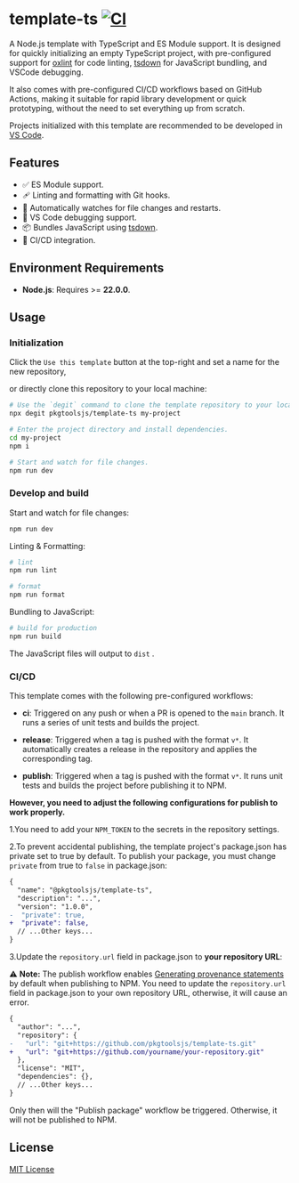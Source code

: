 # template-ts [![CI](https://github.com/pkgtoolsjs/template-ts/actions/workflows/ci.yml/badge.svg)](https://github.com/pkgtoolsjs/template-ts/actions/workflows/ci.yml)

A Node.js template with TypeScript and ES Module support. It is designed for quickly initializing an empty TypeScript project, with pre-configured support for [oxlint](https://oxc.rs/docs/guide/usage/linter.html) for code linting, [tsdown](https://tsdown.dev/) for JavaScript bundling, and VSCode debugging.

It also comes with pre-configured CI/CD workflows based on GitHub Actions, making it suitable for rapid library development or quick prototyping, without the need to set everything up from scratch.

Projects initialized with this template are recommended to be developed in [VS Code](https://code.visualstudio.com).

## Features

- ✅ ES Module support.
- 🩹 Linting and formatting with Git hooks.
- 📝 Automatically watches for file changes and restarts.
- 🐞 VS Code debugging support.
- 📦 Bundles JavaScript using [tsdown](https://tsdown.dev/).
- 🚀 CI/CD integration.

## Environment Requirements

- **Node.js**: Requires >= **22.0.0**.

## Usage

### Initialization

Click the `Use this template` button at the top-right and set a name for the new repository,

or directly clone this repository to your local machine:

```bash
# Use the `degit` command to clone the template repository to your local machine.
npx degit pkgtoolsjs/template-ts my-project

# Enter the project directory and install dependencies.
cd my-project
npm i

# Start and watch for file changes.
npm run dev
```

### Develop and build

Start and watch for file changes:

```bash
npm run dev
```

Linting & Formatting:

```bash
# lint
npm run lint

# format
npm run format
```

Bundling to JavaScript:

```bash
# build for production
npm run build
```

The JavaScript files will output to `dist` .

### CI/CD

This template comes with the following pre-configured workflows:

- **ci**: Triggered on any push or when a PR is opened to the `main` branch.
  It runs a series of unit tests and builds the project.

- **release**: Triggered when a tag is pushed with the format `v*`.
  It automatically creates a release in the repository and applies the corresponding tag.

- **publish**: Triggered when a tag is pushed with the format `v*`.
  It runs unit tests and builds the project before publishing it to NPM.

**However, you need to adjust the following configurations for publish to work properly.**

1.You need to add your `NPM_TOKEN` to the secrets in the repository settings.

2.To prevent accidental publishing, the template project's package.json has private set to true by default. To publish your package, you must change `private` from true to `false` in package.json:

```diff
{
  "name": "@pkgtoolsjs/template-ts",
  "description": "...",
  "version": "1.0.0",
-  "private": true,
+  "private": false,
  // ...Other keys...
}
```

3.Update the `repository.url` field in package.json to **your repository URL**:

⚠️ **Note:** The publish workflow enables [Generating provenance statements](https://docs.npmjs.com/generating-provenance-statements) by default when publishing to NPM. You need to update the `repository.url` field in package.json to your own repository URL, otherwise, it will cause an error.

```diff
{
  "author": "...",
  "repository": {
-   "url": "git+https://github.com/pkgtoolsjs/template-ts.git"
+   "url": "git+https://github.com/yourname/your-repository.git"
  },
  "license": "MIT",
  "dependencies": {},
  // ...Other keys...
}
```

Only then will the "Publish package" workflow be triggered. Otherwise, it will not be published to NPM.

## License

[MIT License](LICENSE)

